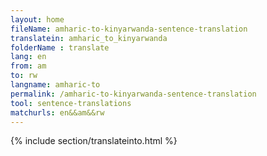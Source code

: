 ```yaml
---
layout: home
fileName: amharic-to-kinyarwanda-sentence-translation
translatein: amharic_to_kinyarwanda
folderName : translate
lang: en
from: am
to: rw
langname: amharic-to
permalink: /amharic-to-kinyarwanda-sentence-translation
tool: sentence-translations
matchurls: en&&am&&rw
---
```

{% include section/translateinto.html %}

